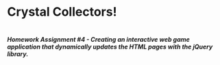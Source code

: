 <h1>Crystal Collectors! <h1>
<h5>Homework Assignment #4 - Creating an interactive web game application that dynamically updates the HTML pages with the jQuery library.<h5>
